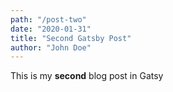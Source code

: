 ```yaml
---
path: "/post-two"
date: "2020-01-31"
title: "Second Gatsby Post"
author: "John Doe"
---
```


This is my **second** blog post in Gatsy